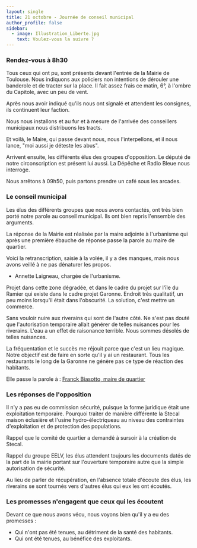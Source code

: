 ```yaml
---
layout: single
title: 21 octobre - Journée de conseil municipal
author_profile: false
sidebar:
  - image: Illustration_Liberte.jpg
    text: Voulez-vous la suivre ?
---
```


### Rendez-vous à 8h30

Tous ceux qui ont pu, sont présents devant l'entrée de la Mairie de Toulouse. Nous indiquons aux
policiers non intentions de dérouler une banderole et de tracter sur la place. Il fait assez frais ce
matin, 6°, à l'ombre du Capitole, avec un peu de vent.

Après nous avoir indiqué qu'ils nous ont signalé et attendent les consignes, ils continuent leur
faction.

Nous nous installons et au fur et à mesure de l'arrivée des conseillers municipaux nous distribuons
les tracts.

Et voilà, le Maire, qui passe devant nous, nous l'interpellons, et il nous lance, "moi aussi je déteste
les abus".

Arrivent ensuite, les différents élus des groupes d'opposition. Le député de notre circonscription est présent
lui aussi. La Dépêche et Radio Bleue nous interroge.

Nous arrêtons à 09h50, puis partons prendre un café sous les arcades.

### Le conseil municipal

Les élus des différents groupes que nous avons contactés, ont très bien porté notre parole au conseil
municipal. Ils ont bien repris l'ensemble des arguments.

La réponse de la Mairie est réalisée par la maire adjointe à l'urbanisme qui après une première ébauche de
réponse passe la parole au maire de quartier.

Voici la retranscription, saisie à la volée, il y a des manques, mais nous avons veillé à ne pas dénaturer
les propos.

- Annette Laigneau, chargée de l'urbanisme.

Projet dans cette zone dégradée, et dans le cadre du projet sur l'île du Ramier
qui existe dans le cadre projet Garonne. Endroit très qualitatif, un peu moins lorsqu'il
était dans l'obscurité. La solution, c'est mettre un commerce.

Sans vouloir nuire aux riverains qui sont de l'autre côté. Ne s'est pas douté que
l'autorisation temporaire allait générer de telles nuisances pour les riverains.
L'eau a un effet de raisonance terrible. Nous sommes désolés de telles nuisances.

La fréquentation et le succès me réjouit parce que c'est un lieu magique.
Notre objectif est de faire en sorte qu'il y ai un restaurant. Tous les restaurants
le long de la Garonne ne génère pas ce type de réaction des habitants.

Elle passe la parole à : [Franck Biasotto, maire de quartier]({{site.url}}/Ecoute/)

### Les réponses de l'opposition

Il n'y a pas eu de commission sécurité, puisque la forme juridique était une exploitation
temporaire. Pourquoi traiter de manière différente la Stecal maison éclusière et l'usine hydro-électriqueau
au niveau des contraintes d'exploitation et de protection des populations.

Rappel que le comité de quartier a demandé à sursoir à la création de Stecal.

Rappel du groupe EELV, les élus attendent toujours les documents datés de la part de la mairie
portant sur l'ouverture temporaire autre que la simple autorisation de sécurité.

Au lieu de parler de récupération, en l'absence totale d'écoute des élus, les riverains se sont
tournés vers d'autres élus qui eux les ont écoutés.


### Les promesses n'engagent que ceux qui les écoutent

Devant ce que nous avons vécu, nous voyons bien qu'il y a eu des promesses :

- Qui n'ont pas été tenues, au détriment de la santé des habitants.
- Qui ont été tenues, au bénéfice des exploitants.
